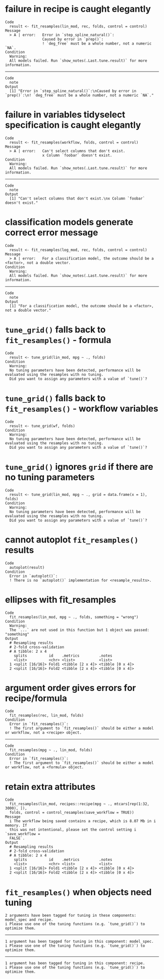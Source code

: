 # failure in recipe is caught elegantly

    Code
      result <- fit_resamples(lin_mod, rec, folds, control = control)
    Message
      > A | error:   Error in `step_spline_natural()`:
                     Caused by error in `prep()`:
                     ! `deg_free` must be a whole number, not a numeric `NA`.
    Condition
      Warning:
      All models failed. Run `show_notes(.Last.tune.result)` for more information.

---

    Code
      note
    Output
      [1] "Error in `step_spline_natural()`:\nCaused by error in `prep()`:\n! `deg_free` must be a whole number, not a numeric `NA`."

# failure in variables tidyselect specification is caught elegantly

    Code
      result <- fit_resamples(workflow, folds, control = control)
    Message
      > A | error:   Can't select columns that don't exist.
                     x Column `foobar` doesn't exist.
    Condition
      Warning:
      All models failed. Run `show_notes(.Last.tune.result)` for more information.

---

    Code
      note
    Output
      [1] "Can't select columns that don't exist.\nx Column `foobar` doesn't exist."

# classification models generate correct error message

    Code
      result <- fit_resamples(log_mod, rec, folds, control = control)
    Message
      > A | error:   For a classification model, the outcome should be a <factor>, not a double vector.
    Condition
      Warning:
      All models failed. Run `show_notes(.Last.tune.result)` for more information.

---

    Code
      note
    Output
      [1] "For a classification model, the outcome should be a <factor>, not a double vector."

# `tune_grid()` falls back to `fit_resamples()` - formula

    Code
      result <- tune_grid(lin_mod, mpg ~ ., folds)
    Condition
      Warning:
      No tuning parameters have been detected, performance will be evaluated using the resamples with no tuning.
      Did you want to assign any parameters with a value of `tune()`?

# `tune_grid()` falls back to `fit_resamples()` - workflow variables

    Code
      result <- tune_grid(wf, folds)
    Condition
      Warning:
      No tuning parameters have been detected, performance will be evaluated using the resamples with no tuning.
      Did you want to assign any parameters with a value of `tune()`?

# `tune_grid()` ignores `grid` if there are no tuning parameters

    Code
      result <- tune_grid(lin_mod, mpg ~ ., grid = data.frame(x = 1), folds)
    Condition
      Warning:
      No tuning parameters have been detected, performance will be evaluated using the resamples with no tuning.
      Did you want to assign any parameters with a value of `tune()`?

# cannot autoplot `fit_resamples()` results

    Code
      autoplot(result)
    Condition
      Error in `autoplot()`:
      ! There is no `autoplot()` implementation for <resample_results>.

# ellipses with fit_resamples

    Code
      fit_resamples(lin_mod, mpg ~ ., folds, something = "wrong")
    Condition
      Warning:
      The `...` are not used in this function but 1 object was passed: "something"
    Output
      # Resampling results
      # 2-fold cross-validation 
      # A tibble: 2 x 4
        splits          id    .metrics         .notes          
        <list>          <chr> <list>           <list>          
      1 <split [16/16]> Fold1 <tibble [2 x 4]> <tibble [0 x 4]>
      2 <split [16/16]> Fold2 <tibble [2 x 4]> <tibble [0 x 4]>

# argument order gives errors for recipe/formula

    Code
      fit_resamples(rec, lin_mod, folds)
    Condition
      Error in `fit_resamples()`:
      ! The first argument to `fit_resamples()` should be either a model or workflow, not a <recipe> object.

---

    Code
      fit_resamples(mpg ~ ., lin_mod, folds)
    Condition
      Error in `fit_resamples()`:
      ! The first argument to `fit_resamples()` should be either a model or workflow, not a <formula> object.

# retain extra attributes

    Code
      fit_resamples(lin_mod, recipes::recipe(mpg ~ ., mtcars[rep(1:32, 3000), ]),
      folds, control = control_resamples(save_workflow = TRUE))
    Message
      i The workflow being saved contains a recipe, which is 8.07 Mb in i memory. If
      this was not intentional, please set the control setting i `save_workflow =
      FALSE`.
    Output
      # Resampling results
      # 2-fold cross-validation 
      # A tibble: 2 x 4
        splits          id    .metrics         .notes          
        <list>          <chr> <list>           <list>          
      1 <split [16/16]> Fold1 <tibble [2 x 4]> <tibble [0 x 4]>
      2 <split [16/16]> Fold2 <tibble [2 x 4]> <tibble [0 x 4]>

# `fit_resamples()` when objects need tuning

    2 arguments have been tagged for tuning in these components: model_spec and recipe.
    i Please use one of the tuning functions (e.g. `tune_grid()`) to optimize them.

---

    1 argument has been tagged for tuning in this component: model_spec.
    i Please use one of the tuning functions (e.g. `tune_grid()`) to optimize them.

---

    1 argument has been tagged for tuning in this component: recipe.
    i Please use one of the tuning functions (e.g. `tune_grid()`) to optimize them.

